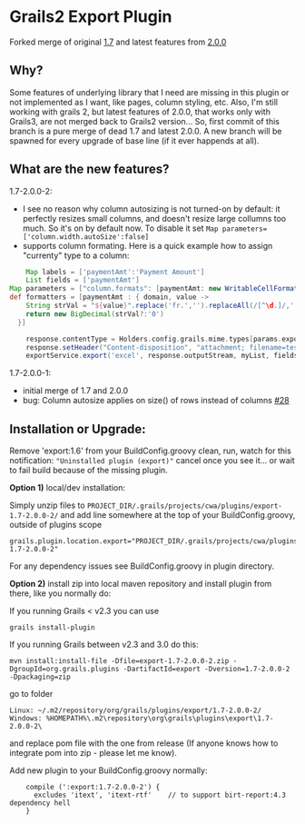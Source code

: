 Grails2 Export Plugin
====================

Forked merge of original
[1.7](https://github.com/gpc/export/tree/grails2) 
and latest features from 
[2.0.0](https://github.com/gpc/export)

Why?
-----------
Some features of underlying library that I need are missing in this plugin or not implemented as I want,
like pages, column styling, etc. 
Also, I'm still working with grails 2, but latest features of 2.0.0, that works only with Grails3, are not merged back to Grails2 version...
So, first commit of this branch is a pure merge of dead 1.7 and latest 2.0.0.
A new branch will be spawned for every upgrade of base line (if it ever happends at all).

What are the new features?
-----------
1.7-2.0.0-2:
- I see no reason why column autosizing is not turned-on by default: it perfectly resizes small columns, and doesn't resize large collumns too much. So it's on by default now. To disable it set ```Map parameters=['column.width.autoSize':false]``` 
- supports column formating. Here is a quick example how to assign "currenty" type to a column:
```groovy
    Map labels = ['paymentAmt':'Payment Amount']
    List fields = ['paymentAmt']
Map parameters = ["column.formats": [paymentAmt: new WritableCellFormat(NumberFormats.ACCOUNTING_FLOAT)]]
def formatters = [paymentAmt : { domain, value ->
    String strVal = "${value}".replace('fr.','').replaceAll(/[^\d.]/,'')
    return new BigDecimal(strVal?:'0')
  }]

    response.contentType = Holders.config.grails.mime.types[params.exportFormat]
    response.setHeader("Content-disposition", "attachment; filename=test.xls")
    exportService.export('excel', response.outputStream, myList, fields, labels, formatters, parameters)
```
1.7-2.0.0-1: 
- initial merge of 1.7 and 2.0.0
- bug: Column autosize applies on size() of rows instead of columns [#28](https://github.com/gpc/export/pull/28)

Installation or Upgrade:
-----------
Remove 'export:1.6' from your BuildConfig.groovy
clean, run, watch for this notification:
```"Uninstalled plugin (export)"```
cancel once you see it... or wait to fail build because of the missing plugin.

**Option 1)** local/dev installation:

Simply unzip files to ```PROJECT_DIR/.grails/projects/cwa/plugins/export-1.7-2.0.0-2/```
and add line somewhere at the top of your BuildConfig.groovy, outside of plugins scope
```
grails.plugin.location.export="PROJECT_DIR/.grails/projects/cwa/plugins/export-1.7-2.0.0-2"
```
For any dependency issues see BuildConfig.groovy in plugin directory.

**Option 2)** install zip into local maven repository and install plugin from there, like you normally do:

If you running Grails < v2.3 you can use 
```
grails install-plugin
```

If you running Grails between v2.3 and 3.0 do this:
```
mvn install:install-file -Dfile=export-1.7-2.0.0-2.zip -DgroupId=org.grails.plugins -DartifactId=export -Dversion=1.7-2.0.0-2 -Dpackaging=zip
```
go to folder
```
Linux: ~/.m2/repository/org/grails/plugins/export/1.7-2.0.0-2/
Windows: %HOMEPATH%\.m2\repository\org\grails\plugins\export\1.7-2.0.0-2\
```
and replace pom file with the one from release (If anyone knows how to integrate pom into zip - please let me know).

Add new plugin to your BuildConfig.groovy normally:
```
    compile (':export:1.7-2.0.0-2') {
      excludes 'itext', 'itext-rtf'    // to support birt-report:4.3 dependency hell
    }
```
